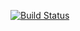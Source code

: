 [![Build Status](https://travis-ci.org/LcTrKiD/CanaryDict.svg?branch=master)](https://travis-ci.org/LcTrKiD/CanaryDict)
